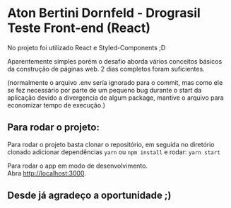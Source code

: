 # Aton Bertini Dornfeld - Drograsil Teste Front-end (React)

No projeto foi utilizado React e Styled-Components ;D

Aparentemente simples porém o desafio aborda vários conceitos básicos da construção de páginas web. 2 dias completos foram suficientes. 

(normalmente o arquivo .env sería ignorado para o commit, mas como ele se fez necessário por parte de um pequeno bug durante o start da aplicação devido a divergencia de algum package, mantive o arquivo para economizar tempo de execução.)

## Para rodar o projeto:

Para rodar o projeto basta clonar o repositório, em seguida no diretório clonado adicionar dependências `yarn` ou `npm install` e rodar:
 `yarn start`

Para rodar o app em modo de desenvolvimento.\
Abra [http://localhost:3000](http://localhost:3000).


## Desde já agradeço a oportunidade ;)
